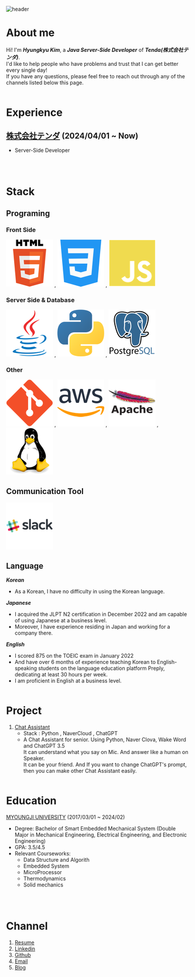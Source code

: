 ![header](https://capsule-render.vercel.app/api?type=waving&color=auto&height=200&text=初めまして！)

# About me

Hi! I'm ***Hyungkyu Kim***, a ***Java Server-Side Developer*** of ***Tenda(株式会社テンダ)***.    
I'd like to help people who have problems and trust that I can get better every single day!     
If you have any questions, please feel free to reach out through any of the channels listed below this page. 
<br></br>

# Experience

## [株式会社テンダ](https://www.tenda.co.jp/) (2024/04/01 ~ Now)
- Server-Side Developer

<br></br>

# Stack
## Programing
### Front Side
<img src="./img/html.png"> , <img src="./img/css.png"> , <img src="./img/javascript.png"> 

### Server Side & Database
<img src="./img/java.png"> , <img src="./img/python.png"> , <img src="./img/postgresql.png">

### Other
<img src="./img/git.png"> , <img src="./img/aws.png"> , <img src="./img/apache.png"> , <img src="./img/linux.png">

## Communication Tool
<img src="./img/slack.png">

## Language
***Korean*** 
- As a Korean, I have no difficulty in using the Korean language.

***Japanese*** 
- I acquired the JLPT N2 certification in December 2022 and am capable of using Japanese at a business level. 
- Moreover, I have experience residing in Japan and working for a company there.

***English***
- I scored 875 on the TOEIC exam in January 2022 
- And have over 6 months of experience teaching Korean to English-speaking students on the language education platform Preply, dedicating at least 30 hours per week. 
- I am proficient in English at a business level.
<br></br>

# Project
1. [Chat Assistant](https://github.com/HyungkyuKimDev/Chat_Assistant)
    - Stack : Python , NaverCloud , ChatGPT
    - A Chat Assistant for senior. Using Python, Naver Clova, Wake Word and ChatGPT 3.5   
    It can understand what you say on Mic. And answer like a human on Speaker.    
    It can be your friend. And If you want to change ChatGPT's prompt, then you can make other Chat Assistant easily.
<br></br>

# Education
[MYOUNGJI UNIVERSITY](https://www.mju.ac.kr/mjukr/index.do) (2017/03/01 ~ 2024/02)
- Degree: Bachelor of Smart Embedded Mechanical System (Double Major in Mechanical Engineering, Electrical Engineering, and Electronic Engineering)   
- GPA: 3.5/4.5
- Relevant Courseworks:
    - Data Structure and Algorith
    - Embedded System
    - MicroProcessor
    - Thermodynamics
    - Solid mechanics

<br></br>

# Channel

1. [Resume](https://hyungkyukimdev.github.io/)   
2. [Linkedin](https://www.linkedin.com/in/hyung-gyu-kim-202b991b8/)
3. [Github](github.com/HyungkyuKimDev)  
4. [Email](hyungkyukim.dev@gmail.com)
5. [Blog](https://honoluulu-life.tistory.com/)

